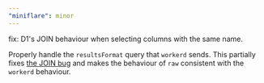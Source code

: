 ```yaml
---
"miniflare": minor
---
```


fix: D1's JOIN behaviour when selecting columns with the same name.

Properly handle the `resultsFormat` query that `workerd` sends. This partially fixes [the JOIN bug](https://github.com/cloudflare/workers-sdk/issues/3160) and makes the behaviour of `raw` consistent with the `workerd` behaviour.
